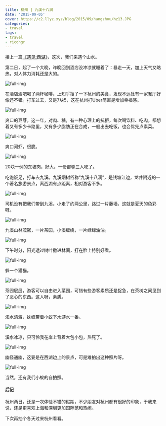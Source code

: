 ```yaml
---
title: 杭州 | 九溪十八涧
date: '2015-09-05'
cover: https://c2.llyz.xyz/blog/2015/09/hangzhou/hz13.JPG
categories:
- travel
tags:
- travel
- ricohgr
---
```


接上一篇[《遇见:西湖》](https://luolei.org/meet-hangzhou-day-one/)，这次，我们来遇个山水。

第二日，起了一个大晚，昨晚回到酒店没冲凉就睡着了：暴走一天，加上天气又略热，对人体力消耗还是大的。

![full-img](https://c2.llyz.xyz/blog/2015/09/hangzhou/hz12.JPG)

在酒店酒吧喝了两杯咖啡，上知乎搜了一下杭州的美食，发现不远处有一家餐厅好像还不错。打车过去，又是7块5，这在杭州打Uber简直是增加幸福感。

![full-img](https://c2.llyz.xyz/blog/2015/09/hangzhou/hz43.JPG)

爽口的豆芽，这一年，对肉、糖，有一种心理上的抗拒，每次喝饮料、吃肉，都想着又有多少卡路里，又有多少脂肪正在合成，一般出去吃饭，也会优先点素菜。

![full-img](https://c2.llyz.xyz/blog/2015/09/hangzhou/hz44.JPG)

爽口河虾，很脆。

![full-img](https://c2.llyz.xyz/blog/2015/09/hangzhou/hz45.JPG)

20块一例的东坡肉，好大，一份都够三人吃了。

吃饱饭足，打车去九溪。九溪烟树俗称“九溪十八涧”，是钱塘江边，龙井附近的一个著名旅游景点，离西湖有点距离，相对游客不多。

![full-img](https://c2.llyz.xyz/blog/2015/09/hangzhou/hz13.JPG)

司机没有把我们带到九溪，小走了约两公里，路过一片藤墙，这就是夏天的色彩呀。

![full-img](https://c2.llyz.xyz/blog/2015/09/hangzhou/hz18.JPG)

九溪山林茂密，一片茶园，小溪缠绕，一片绿绿油油。

![full-img](https://c2.llyz.xyz/blog/2015/09/hangzhou/hz20.JPG)

下午时分，阳光透过树叶撒进林间，打在脸上特别好看。

![full-img](https://c2.llyz.xyz/blog/2015/09/hangzhou/hz16.JPG)

躲一个猫猫。

![full-img](https://c2.llyz.xyz/blog/2015/09/hangzhou/hz7.JPG)

茶园层层，游客可以自由进入菜园，可惜有些游客素质还是捉急，在茶树之间见到了恶心的东西。这人呀，素质。

![full-img](https://c2.llyz.xyz/blog/2015/09/hangzhou/hz3.JPG)

溪水清澈，妹纸带着小蚁下水游水一番。

![full-img](https://c2.llyz.xyz/blog/2015/09/hangzhou/hz5.JPG)

溪水冰凉，只可怜我在岸上背着大包小包，热死了。

![full-img](https://c2.llyz.xyz/blog/2015/09/hangzhou/hz2.JPG)

幽径通幽，这要是在西湖边上的景点，可是难拍出这种照片呀。

![full-img](https://c2.llyz.xyz/blog/2015/09/hangzhou/hz66.jpg)

当然，还有我们小蚁的自拍照。

#### 后记

杭州两日，还是一次体验不错的假期，不少朋友对杭州都有很好的印象，于我来说，还是更喜欢上海和深圳更加国际范和热闹。

下次再抽个冬天过来杭州看看。

